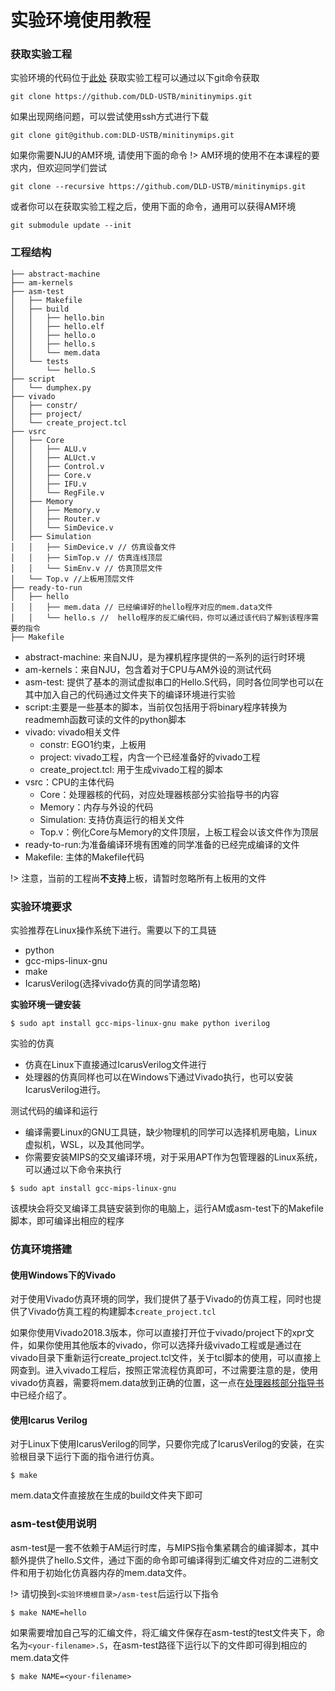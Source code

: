 # 实验环境使用教程

### 获取实验工程

实验环境的代码位于[此处](https://github.com/DLD-USTB/minitinymips)
获取实验工程可以通过以下git命令获取

```shell
git clone https://github.com/DLD-USTB/minitinymips.git
```
如果出现网络问题，可以尝试使用ssh方式进行下载
```shell
git clone git@github.com:DLD-USTB/minitinymips.git
```
如果你需要NJU的AM环境, 请使用下面的命令
!> AM环境的使用不在本课程的要求内，但欢迎同学们尝试

```shell
git clone --recursive https://github.com/DLD-USTB/minitinymips.git
```
或者你可以在获取实验工程之后，使用下面的命令，通用可以获得AM环境
```shell
git submodule update --init 
```


### 工程结构

```
├── abstract-machine
├── am-kernels
├── asm-test
│   ├── Makefile
│   ├── build
│   │   ├── hello.bin
│   │   ├── hello.elf
│   │   ├── hello.o
│   │   ├── hello.s
│   │   └── mem.data
│   └── tests
│       └── hello.S
├── script
│   └── dumphex.py
├── vivado
│   ├── constr/
│   ├── project/
│   └── create_project.tcl
├── vsrc
│   ├── Core
│   │   ├── ALU.v
│   │   ├── ALUct.v
│   │   ├── Control.v
│   │   ├── Core.v
│   │   ├── IFU.v
│   │   └── RegFile.v
│   ├── Memory
│   │   ├── Memory.v
│   │   ├── Router.v
│   │   └── SimDevice.v
│   ├── Simulation
│   │   ├── SimDevice.v // 仿真设备文件
│   │   ├── SimTop.v // 仿真连线顶层
│   │   └── SimEnv.v // 仿真顶层文件
│   └── Top.v //上板用顶层文件
├── ready-to-run
│   ├── hello
│   │   ├── mem.data // 已经编译好的hello程序对应的mem.data文件
│   │   └── hello.s //  hello程序的反汇编代码，你可以通过该代码了解到该程序需要的指令
├── Makefile
```

* abstract-machine: 来自NJU，是为裸机程序提供的一系列的运行时环境
* am-kernels：来自NJU，包含着对于CPU与AM外设的测试代码
* asm-test: 提供了基本的测试虚拟串口的Hello.S代码，同时各位同学也可以在其中加入自己的代码通过文件夹下的编译环境进行实验
* script:主要是一些基本的脚本，当前仅包括用于将binary程序转换为readmemh函数可读的文件的python脚本
* vivado: vivado相关文件
  * constr: EGO1约束，上板用
  * project: vivado工程，内含一个已经准备好的vivado工程
  * create_project.tcl: 用于生成vivado工程的脚本 
* vsrc：CPU的主体代码
  * Core：处理器核的代码，对应处理器核部分实验指导书的内容
  * Memory：内存与外设的代码
  * Simulation: 支持仿真运行的相关文件
  * Top.v：例化Core与Memory的文件顶层，上板工程会以该文件作为顶层
* ready-to-run:为准备编译环境有困难的同学准备的已经完成编译的文件
* Makefile: 主体的Makefile代码

!> 注意，当前的工程尚**不支持**上板，请暂时忽略所有上板用的文件
### 实验环境要求

实验推荐在Linux操作系统下进行。需要以下的工具链

* python
* gcc-mips-linux-gnu
* make
* IcarusVerilog(选择vivado仿真的同学请忽略)

**实验环境一键安装**
```shell 
$ sudo apt install gcc-mips-linux-gnu make python iverilog 
```

实验的仿真

* 仿真在Linux下直接通过IcarusVerilog文件进行
* 处理器的仿真同样也可以在Windows下通过Vivado执行，也可以安装IcarusVerilog进行。

测试代码的编译和运行

* 编译需要Linux的GNU工具链，缺少物理机的同学可以选择机房电脑，Linux虚拟机，WSL，以及其他同学。
* 你需要安装MIPS的交叉编译环境，对于采用APT作为包管理器的Linux系统，可以通过以下命令来执行

```shell
$ sudo apt install gcc-mips-linux-gnu
```

该模块会将交叉编译工具链安装到你的电脑上，运行AM或asm-test下的Makefile脚本，即可编译出相应的程序

### 仿真环境搭建

#### 使用Windows下的Vivado
对于使用Vivado仿真环境的同学，我们提供了基于Vivado的仿真工程，同时也提供了Vivado仿真工程的构建脚本`create_project.tcl`

如果你使用Vivado2018.3版本，你可以直接打开位于vivado/project下的xpr文件，如果你使用其他版本的vivado，你可以选择升级vivado工程或是通过在vivado目录下重新运行create_project.tcl文件，关于tcl脚本的使用，可以直接上网查到。进入vivado工程后，按照正常流程仿真即可，不过需要注意的是，使用vivado仿真器，需要将mem.data放到正确的位置，这一点在[处理器核部分指导书](/miniminimips/old_guide)中已经介绍了。


#### 使用Icarus Verilog
对于Linux下使用IcarusVerilog的同学，只要你完成了IcarusVerilog的安装，在实验根目录下运行下面的指令进行仿真。

```shell
$ make
```

mem.data文件直接放在生成的build文件夹下即可

### asm-test使用说明

asm-test是一套不依赖于AM运行时库，与MIPS指令集紧耦合的编译脚本，其中额外提供了hello.S文件，通过下面的命令即可编译得到汇编文件对应的二进制文件和用于初始化仿真器内存的mem.data文件。

!> 请切换到`<实验环境根目录>/asm-test`后运行以下指令

```shell
$ make NAME=hello
```

如果需要增加自己写的汇编文件，将汇编文件保存在asm-test的test文件夹下，命名为`<your-filename>.S`，在asm-test路径下运行以下的文件即可得到相应的mem.data文件

```
$ make NAME=<your-filename>
```

